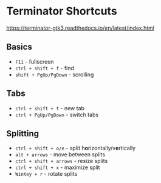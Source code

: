 # Terminator Shortcuts

https://terminator-gtk3.readthedocs.io/en/latest/index.html

## Basics
- `F11` - fullscreen
- `ctrl + shift + f` - find
- `shift + PgUp/PgDown` - scrolling

## Tabs
- `ctrl + shift + t` - new tab
- `ctrl + PgUp/PgDown` - switch tabs

## Splitting
- `ctrl + shift + o/e` - split h**o**rizontally/v**e**rtically
- `alt + arrows` - move between splits
- `ctrl + shift + arrows` - resize splits
- `ctrl + shift + x` - maximize split
- `WinKey + r` - rotate splits